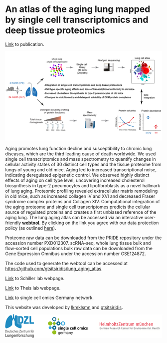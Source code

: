 # An atlas of the aging lung mapped by single cell transcriptomics and deep tissue proteomics 

[Link](https://www.nature.com/articles/s41467-019-08831-9) to publication.

<p align="center"> 
<img src="Overview_MLAA.png">
</p>

Aging promotes lung function decline and susceptibility to chronic lung diseases, which are the third leading cause of death worldwide. We used single cell transcriptomics and mass spectrometry to quantify changes in cellular activity states of 30 distinct cell types and the tissue proteome from lungs of young and old mice. Aging led to increased transcriptional noise, indicating deregulated epigenetic control. We observed highly distinct effects of aging on cell type level, uncovering increased cholesterol biosynthesis in type-2 pneumocytes and lipofibroblasts as a novel hallmark of lung aging. Proteomic profiling revealed extracellular matrix remodeling in old mice, such as increased collagen IV and XVI and decreased Fraser syndrome complex proteins and Collagen XIV. Computational integration of the aging proteome and single cell transcriptomes predicts the cellular source of regulated proteins and creates a first unbiased reference of the aging lung. The lung aging atlas can be accessed via an interactive user-friendly **[webtool](http://146.107.176.18:3838/MLAA_backup)**. By clicking on the link you agree with our data protection policy (as outlined [here](https://www.helmholtz-muenchen.de/en/imprint/index.html)).

Proteome raw data can be downloaded from the PRIDE repository under the accession number PXD012307. scRNA-seq, whole lung tissue bulk and flow-sorted cell populations bulk raw data can be downloaded from the Gene Expression Omnibus under the accession number GSE124872.

The code used to generate the webtool can be accessed at https://github.com/gtsitsiridis/lung_aging_atlas.

[Link](https://www.helmholtz-muenchen.de/ilbd/research/cpc-junior-research-groups/schiller-lab-dzl-junior-research-group/scientific-focus/index.html) to Schiller lab webpage. 

[Link](https://www.helmholtz-muenchen.de/icb/research/groups/machine-learning/overview/index.html) to Theis lab webpage. 

[Link](https://www.singlecell.de/) to single cell omics Germany network. 

This website was developed by [lkmklsmn](https://github.com/lkmklsmn) and [gtsitsiridis](https://github.com/gtsitsiridis).

<p></p>
<p align="center"> 
<img src="Overview_logos.png">
</p>
<p></p>





